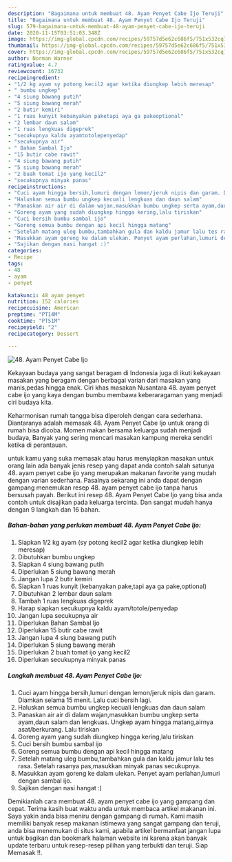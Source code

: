 ```yaml
---
description: "Bagaimana untuk membuat 48. Ayam Penyet Cabe Ijo Teruji"
title: "Bagaimana untuk membuat 48. Ayam Penyet Cabe Ijo Teruji"
slug: 579-bagaimana-untuk-membuat-48-ayam-penyet-cabe-ijo-teruji
date: 2020-11-15T03:51:03.348Z
image: https://img-global.cpcdn.com/recipes/59757d5e62c686f5/751x532cq70/48-ayam-penyet-cabe-ijo-foto-resep-utama.jpg
thumbnail: https://img-global.cpcdn.com/recipes/59757d5e62c686f5/751x532cq70/48-ayam-penyet-cabe-ijo-foto-resep-utama.jpg
cover: https://img-global.cpcdn.com/recipes/59757d5e62c686f5/751x532cq70/48-ayam-penyet-cabe-ijo-foto-resep-utama.jpg
author: Norman Warner
ratingvalue: 4.7
reviewcount: 16732
recipeingredient:
- "1/2 kg ayam sy potong kecil2 agar ketika diungkep lebih meresap"
- " bumbu ungkep"
- "4 siung bawang putih"
- "5 siung bawang merah"
- "2 butir kemiri"
- "1 ruas kunyit kebanyakan paketapi aya ga pakeoptional"
- "2 lembar daun salam"
- "1 ruas lengkuas digeprek"
- "secukupnya kaldu ayamtotolepenyedap"
- "secukupnya air"
- " Bahan Sambal Ijo"
- "15 butir cabe rawit"
- "4 siung bawang putih"
- "5 siung bawang merah"
- "2 buah tomat ijo yang kecil2"
- "secukupnya minyak panas"
recipeinstructions:
- "Cuci ayam hingga bersih,lumuri dengan lemon/jeruk nipis dan garam. Diamkan selama 15 menit. Lalu cuci bersih lagi."
- "Haluskan semua bumbu ungkep kecuali lengkuas dan daun salam"
- "Panaskan air air di dalam wajan,masukkan bumbu ungkep serta ayam,daun salam dan lengkuas. Ungkep ayam hingga matang,airnya asat/berkurang. Lalu tiriskan"
- "Goreng ayam yang sudah diungkep hingga kering,lalu tiriskan"
- "Cuci bersih bumbu sambal ijo"
- "Goreng semua bumbu dengan api kecil hingga matang"
- "Setelah matang uleg bumbu,tambahkan gula dan kaldu jamur lalu tes rasa. Setelah rasanya pas,masukkan minyak panas secukupnya."
- "Masukkan ayam goreng ke dalam ulekan. Penyet ayam perlahan,lumuri dengan sambal ijo."
- "Sajikan dengan nasi hangat :)"
categories:
- Recipe
tags:
- 48
- ayam
- penyet

katakunci: 48 ayam penyet 
nutrition: 152 calories
recipecuisine: American
preptime: "PT14M"
cooktime: "PT51M"
recipeyield: "2"
recipecategory: Dessert

---
```



![48. Ayam Penyet Cabe Ijo](https://img-global.cpcdn.com/recipes/59757d5e62c686f5/751x532cq70/48-ayam-penyet-cabe-ijo-foto-resep-utama.jpg)

Kekayaan budaya yang sangat beragam di Indonesia juga di ikuti kekayaan masakan yang beragam dengan berbagai varian dari masakan yang manis,pedas hingga enak. Ciri khas masakan Nusantara 48. ayam penyet cabe ijo yang kaya dengan bumbu membawa keberaragaman yang menjadi ciri budaya kita.


Keharmonisan rumah tangga bisa diperoleh dengan cara sederhana. Diantaranya adalah memasak 48. Ayam Penyet Cabe Ijo untuk orang di rumah bisa dicoba. Momen makan bersama keluarga sudah menjadi budaya, Banyak yang sering mencari masakan kampung mereka sendiri ketika di perantauan.



untuk kamu yang suka memasak atau harus menyiapkan masakan untuk orang lain ada banyak jenis resep yang dapat anda contoh salah satunya 48. ayam penyet cabe ijo yang merupakan makanan favorite yang mudah dengan varian sederhana. Pasalnya sekarang ini anda dapat dengan gampang menemukan resep 48. ayam penyet cabe ijo tanpa harus bersusah payah.
Berikut ini resep 48. Ayam Penyet Cabe Ijo yang bisa anda contoh untuk disajikan pada keluarga tercinta. Dan sangat mudah hanya dengan 9 langkah dan 16 bahan.


<!--inarticleads1-->

##### Bahan-bahan yang perlukan membuat 48. Ayam Penyet Cabe Ijo:

1. Siapkan 1/2 kg ayam (sy potong kecil2 agar ketika diungkep lebih meresap)
1. Dibutuhkan  bumbu ungkep
1. Siapkan 4 siung bawang putih
1. Diperlukan 5 siung bawang merah
1. Jangan lupa 2 butir kemiri
1. Siapkan 1 ruas kunyit (kebanyakan pake,tapi aya ga pake,optional)
1. Dibutuhkan 2 lembar daun salam
1. Tambah 1 ruas lengkuas digeprek
1. Harap siapkan secukupnya kaldu ayam/totole/penyedap
1. Jangan lupa secukupnya air
1. Diperlukan  Bahan Sambal Ijo
1. Diperlukan 15 butir cabe rawit
1. Jangan lupa 4 siung bawang putih
1. Diperlukan 5 siung bawang merah
1. Diperlukan 2 buah tomat ijo yang kecil2
1. Diperlukan secukupnya minyak panas




<!--inarticleads2-->

##### Langkah membuat  48. Ayam Penyet Cabe Ijo:

1. Cuci ayam hingga bersih,lumuri dengan lemon/jeruk nipis dan garam. Diamkan selama 15 menit. Lalu cuci bersih lagi.
1. Haluskan semua bumbu ungkep kecuali lengkuas dan daun salam
1. Panaskan air air di dalam wajan,masukkan bumbu ungkep serta ayam,daun salam dan lengkuas. Ungkep ayam hingga matang,airnya asat/berkurang. Lalu tiriskan
1. Goreng ayam yang sudah diungkep hingga kering,lalu tiriskan
1. Cuci bersih bumbu sambal ijo
1. Goreng semua bumbu dengan api kecil hingga matang
1. Setelah matang uleg bumbu,tambahkan gula dan kaldu jamur lalu tes rasa. Setelah rasanya pas,masukkan minyak panas secukupnya.
1. Masukkan ayam goreng ke dalam ulekan. Penyet ayam perlahan,lumuri dengan sambal ijo.
1. Sajikan dengan nasi hangat :)




Demikianlah cara membuat 48. ayam penyet cabe ijo yang gampang dan cepat. Terima kasih buat waktu anda untuk membaca artikel makanan ini. Saya yakin anda bisa meniru dengan gampang di rumah. Kami masih memiliki banyak resep makanan istimewa yang sangat gampang dan teruji, anda bisa menemukan di situs kami, apabila artikel bermanfaat jangan lupa untuk bagikan dan bookmark halaman website ini karena akan banyak update terbaru untuk resep-resep pilihan yang terbukti dan teruji. Siap Memasak !!. 
